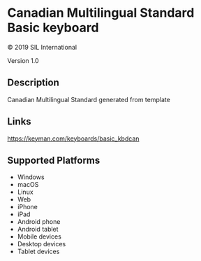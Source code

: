Canadian Multilingual Standard Basic keyboard
==============

© 2019 SIL International

Version 1.0

Description
-----------

Canadian Multilingual Standard generated from template

Links
-----
https://keyman.com/keyboards/basic_kbdcan

Supported Platforms
-------------------
 * Windows
 * macOS
 * Linux
 * Web
 * iPhone
 * iPad
 * Android phone
 * Android tablet
 * Mobile devices
 * Desktop devices
 * Tablet devices

